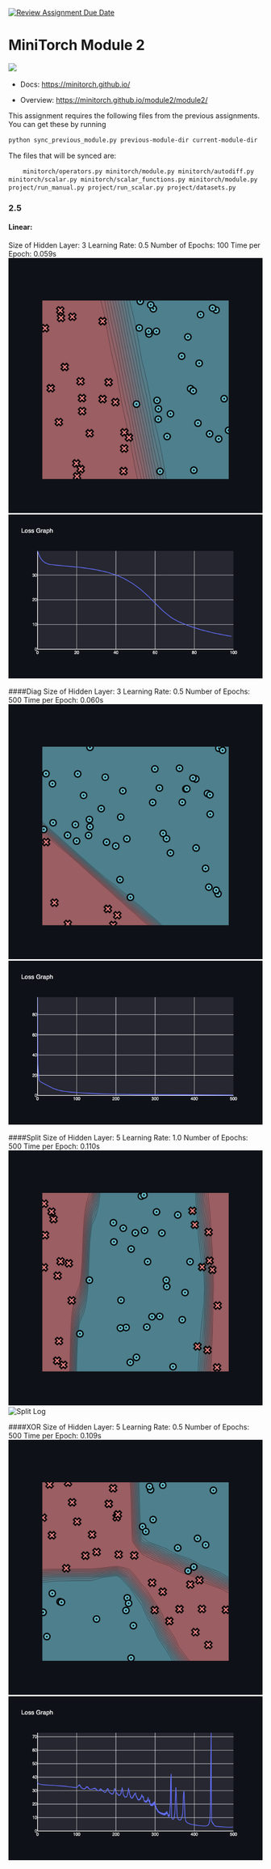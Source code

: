 [![Review Assignment Due Date](https://classroom.github.com/assets/deadline-readme-button-22041afd0340ce965d47ae6ef1cefeee28c7c493a6346c4f15d667ab976d596c.svg)](https://classroom.github.com/a/YFgwt0yY)
# MiniTorch Module 2

<img src="https://minitorch.github.io/minitorch.svg" width="50%">


* Docs: https://minitorch.github.io/

* Overview: https://minitorch.github.io/module2/module2/

This assignment requires the following files from the previous assignments. You can get these by running

```bash
python sync_previous_module.py previous-module-dir current-module-dir
```

The files that will be synced are:

        minitorch/operators.py minitorch/module.py minitorch/autodiff.py minitorch/scalar.py minitorch/scalar_functions.py minitorch/module.py project/run_manual.py project/run_scalar.py project/datasets.py

### 2.5
#### Linear:
Size of Hidden Layer: 3
Learning Rate: 0.5
Number of Epochs: 100
Time per Epoch: 0.059s
![Linear Plot](./linearplot.png)
![Linear Log](./linearlog.png)

####Diag
Size of Hidden Layer: 3
Learning Rate: 0.5
Number of Epochs: 500
Time per Epoch: 0.060s
![Diag Plot](./diagplot.png)
![Diag Log](./diaglog.png)

####Split
Size of Hidden Layer: 5
Learning Rate: 1.0
Number of Epochs: 500
Time per Epoch: 0.110s
![Split Plot](./splitplot.png)
![Split Log](./splotlog.png)

####XOR
Size of Hidden Layer: 5
Learning Rate: 0.5
Number of Epochs: 500
Time per Epoch: 0.109s
![XOR Plot](./xorplot.png)
![XOR Log](./xorlog.png)